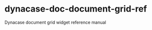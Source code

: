 dynacase-doc-document-grid-ref
==============================

Dynacase document grid widget reference manual